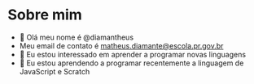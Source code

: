# Sobre mim
- 👋 Olá meu nome é @diamantheus
- Meu email de contato é matheus.diamante@escola.pr.gov.br
- 👀 Eu estou interessado em aprender a programar novas linguagens
- 🌱 Eu estou aprendendo a programar recentemente a linguagem de JavaScript e Scratch


<!---
diamantheus/diamantheus is a ✨ special ✨ repository because its `README.md` (this file) appears on your GitHub profile.
You can click the Preview link to take a look at your changes.
--->
